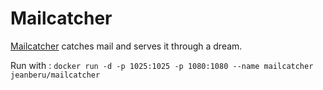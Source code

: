 Mailcatcher
===========

[Mailcatcher](http://mailcatcher.me) catches mail and serves it through a dream.

Run with : `docker run -d -p 1025:1025 -p 1080:1080 --name mailcatcher jeanberu/mailcatcher`
